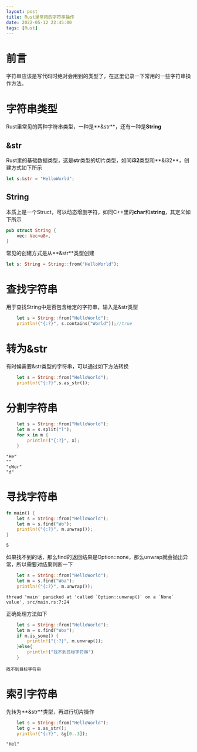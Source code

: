 ```yaml
---
layout: post
title: Rust里常用的字符串操作
date: 2022-05-12 22:45:00
tags: [Rust]
---
```

# 前言

字符串应该是写代码时绝对会用到的类型了，在这里记录一下常用的一些字符串操作方法。

# 字符串类型

Rust里常见的两种字符串类型，一种是**&str**，还有一种是**String**

## &str

Rust里的基础数据类型，这是**str**类型的切片类型，如同**i32**类型和**&i32**，创建方式如下所示

```rust
let s:&str = "HelloWorld";
```

## String

本质上是一个Struct，可以动态增删字符，如同C++里的**char**和**string**，其定义如下所示

```rust
pub struct String {
    vec: Vec<u8>,
}
```

常见的创建方式是从**&str**类型创建

```rust
let s: String = String::from("HelloWorld");
```

# 查找字符串

用于查找String中是否包含给定的字符串，输入是&str类型

```rust
    let s = String::from("HelloWorld");
    println!("{:?}", s.contains("World"));//true
```

# 转为&str

有时候需要&str类型的字符串，可以通过如下方法转换

```rust
    let s = String::from("HelloWorld");
    println!("{:?}",s.as_str());
```

# 分割字符串

```rust
    let s = String::from("HelloWorld");
    let m = s.split("l");
    for x in m {
        println!("{:?}", x);
    }
```

```
"He"
""
"oWor"
"d"
```

# 寻找字符串

```rust
fn main() {
    let s = String::from("HelloWorld");
    let m = s.find("Wo");
    println!("{:?}", m.unwrap());
}
```

```
5
```

如果找不到的话，那么find的返回结果是Option::none，那么unwrap就会抛出异常，所以需要对结果判断一下

```rust
    let s = String::from("HelloWorld");
    let m = s.find("Woa");
    println!("{:?}", m.unwrap());
```

```
thread 'main' panicked at 'called `Option::unwrap()` on a `None` value', src/main.rs:7:24
```

正确处理方法如下

```rust
    let s = String::from("HelloWorld");
    let m = s.find("Woa");
    if m.is_some() {
        println!("{:?}", m.unwrap());
    }else{
        println!("找不到目标字符串")
    }
```

```
找不到目标字符串
```

# 索引字符串

先转为**&str**类型，再进行切片操作

```rust
    let s = String::from("HelloWorld");
    let g = s.as_str();
    println!("{:?}", &g[0..3]);
```

```
"Hel"
```

